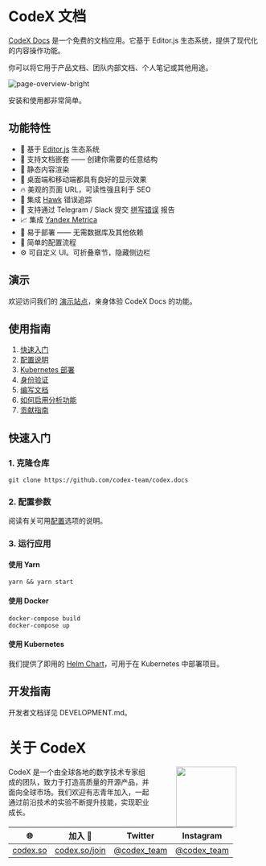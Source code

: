 # CodeX 文档

[CodeX Docs](https://docs.codex.so/) 是一个免费的文档应用。它基于 Editor.js 生态系统，提供了现代化的内容操作功能。

你可以将它用于产品文档、团队内部文档、个人笔记或其他用途。

![page-overview-bright](https://user-images.githubusercontent.com/3684889/190149130-6a6fcdec-09bc-4f96-8bdc-5ff4d789f248.png)

安装和使用都非常简单。

## 功能特性

- 🤩 基于 [Editor.js](https://editorjs.io/) 生态系统
- 📂 支持文档嵌套 —— 创建你需要的任意结构
- 💎 静态内容渲染
- 📱 桌面端和移动端都具有良好的显示效果
- 🔥 美观的页面 URL，可读性强且利于 SEO
- 🦅 集成 [Hawk](https://hawk.so/?from=docs-demo) 错误追踪
- 💌 支持通过 Telegram / Slack 提交 [拼写错误](https://github.com/codex-team/codex.misprints) 报告
- 📈 集成 [Yandex Metrica](https://metrica.yandex.com/about)
- 🚢 易于部署 —— 无需数据库及其他依赖
- 🤙 简单的配置流程
- ⚙️ 可自定义 UI。可折叠章节，隐藏侧边栏

## 演示

欢迎访问我们的 [演示站点](https://docs-demo.codex.so/)，亲身体验 CodeX Docs 的功能。

## 使用指南

1. [快速入门](https://docs.codex.so/getting-started)
2. [配置说明](https://docs.codex.so/configuration)
3. [Kubernetes 部署](https://docs.codex.so/k8s-deployment)
4. [身份验证](https://docs.codex.so/authentication)
5. [编写文档](https://docs.codex.so/writing)
6. [如何启用分析功能](https://docs.codex.so/yandex-metrica)
7. [贡献指南](https://docs.codex.so/contribution)

## 快速入门

### 1. 克隆仓库

```shell
git clone https://github.com/codex-team/codex.docs
```

### 2. 配置参数

阅读有关可用[配置](https://docs.codex.so/configuration)选项的说明。

### 3. 运行应用

#### 使用 Yarn

```shell
yarn && yarn start
```

#### 使用 Docker

```
docker-compose build
docker-compose up
```

#### 使用 Kubernetes

我们提供了即用的 [Helm Chart](https://github.com/codex-team/codex.docs.chart)，可用于在 Kubernetes 中部署项目。

## 开发指南

开发者文档详见 DEVELOPMENT.md。

# 关于 CodeX

<img align="right" width="120" height="120" src="https://codex.so/public/app/img/codex-logo.svg" hspace="50">

CodeX 是一个由全球各地的数字技术专家组成的团队，致力于打造高质量的开源产品，并面向全球市场。我们欢迎有志青年加入，一起通过前沿技术的实验不断提升技能，实现职业成长。

| 🌐                           | 加入 👋                                | Twitter                                      | Instagram                                      |
| ---------------------------- | -------------------------------------- | -------------------------------------------- | ---------------------------------------------- |
| [codex.so](https://codex.so) | [codex.so/join](https://codex.so/join) | [@codex_team](http://twitter.com/codex_team) | [@codex_team](http://instagram.com/codex_team) |
